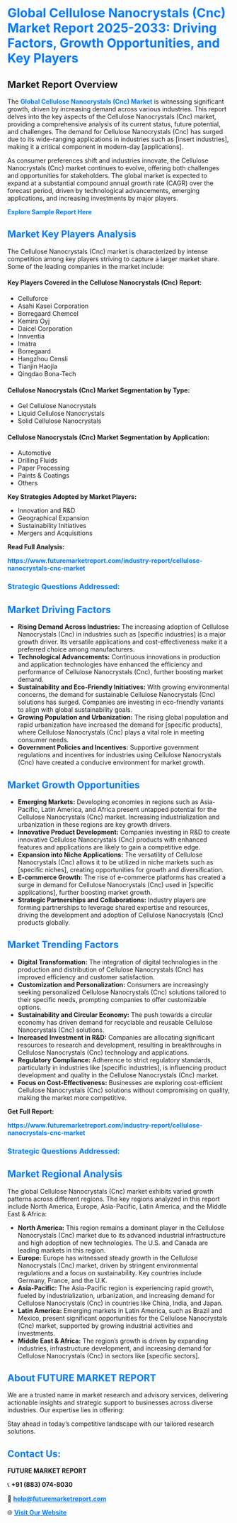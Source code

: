 <h1 style="color: #007BFF;">Global Cellulose Nanocrystals (Cnc) Market Report 2025-2033: Driving Factors, Growth Opportunities, and Key Players</h1>

<section id="overview">
<h2>Market Report Overview</h2>
<p>The <a href="https://www.futuremarketreport.com/industry-report/cellulose-nanocrystals-cnc-market" style="color: #007BFF; text-decoration: none;"><strong>Global Cellulose Nanocrystals (Cnc) Market</strong></a> is witnessing significant growth, driven by increasing demand across various industries. This report delves into the key aspects of the Cellulose Nanocrystals (Cnc) market, providing a comprehensive analysis of its current status, future potential, and challenges. The demand for Cellulose Nanocrystals (Cnc) has surged due to its wide-ranging applications in industries such as [insert industries], making it a critical component in modern-day [applications].</p>
<p>As consumer preferences shift and industries innovate, the Cellulose Nanocrystals (Cnc) market continues to evolve, offering both challenges and opportunities for stakeholders. The global market is expected to expand at a substantial compound annual growth rate (CAGR) over the forecast period, driven by technological advancements, emerging applications, and increasing investments by major players.</p>
</section>

<section id="overview">
<p><a href="https://www.futuremarketreport.com/request-sample/reportId=29814" style="color: #007BFF; text-decoration: none;"><strong>Explore Sample Report Here</strong></a></p>
</section>

<section id="key-players">
<h2 style="color: #007BFF;">Market Key Players Analysis</h2>
<p>The Cellulose Nanocrystals (Cnc) market is characterized by intense competition among key players striving to capture a larger market share. Some of the leading companies in the market include:</p>
<h4>Key Players Covered in the Cellulose Nanocrystals (Cnc) Report:</h4>
<ul><li>Celluforce</li><li>Asahi Kasei Corporation</li><li>Borregaard Chemcel</li><li>Kemira Oyj</li><li>Daicel Corporation</li><li>Innventia</li><li>Imatra</li><li>Borregaard</li><li>Hangzhou Censli</li><li>Tianjin Haojia</li><li>Qingdao Bona-Tech</li></ul>
<h4>Cellulose Nanocrystals (Cnc) Market Segmentation by Type:</h4>
<ul><li>Gel Cellulose Nanocrystals</li><li>Liquid Cellulose Nanocrystals</li><li>Solid Cellulose Nanocrystals</li></ul>

<h4>Cellulose Nanocrystals (Cnc) Market Segmentation by Application:</h4>
<ul><li>Automotive</li><li>Drilling Fluids</li><li>Paper Processing</li><li>Paints &amp; Coatings</li><li>Others</li></ul>
<p><strong>Key Strategies Adopted by Market Players:</strong></p>
<ul>
<li>Innovation and R&D</li>
<li>Geographical Expansion</li>
<li>Sustainability Initiatives</li>
<li>Mergers and Acquisitions</li>
</ul>
</section>

<section>
<p><strong>Read Full Analysis: </strong></p><a href="https://www.futuremarketreport.com/industry-report/cellulose-nanocrystals-cnc-market" style="color: #007BFF; text-decoration: none;"><strong>https://www.futuremarketreport.com/industry-report/cellulose-nanocrystals-cnc-market</strong></a>
<h3 style="color: #007BFF;">Strategic Questions Addressed:</h3>
</section>

<section id="driving-factors">
<h2 style="color: #007BFF;">Market Driving Factors</h2>
<ul>
<li><strong>Rising Demand Across Industries:</strong> The increasing adoption of Cellulose Nanocrystals (Cnc) in industries such as [specific industries] is a major growth driver. Its versatile applications and cost-effectiveness make it a preferred choice among manufacturers.</li>
<li><strong>Technological Advancements:</strong> Continuous innovations in production and application technologies have enhanced the efficiency and performance of Cellulose Nanocrystals (Cnc), further boosting market demand.</li>
<li><strong>Sustainability and Eco-Friendly Initiatives:</strong> With growing environmental concerns, the demand for sustainable Cellulose Nanocrystals (Cnc) solutions has surged. Companies are investing in eco-friendly variants to align with global sustainability goals.</li>
<li><strong>Growing Population and Urbanization:</strong> The rising global population and rapid urbanization have increased the demand for [specific products], where Cellulose Nanocrystals (Cnc) plays a vital role in meeting consumer needs.</li>
<li><strong>Government Policies and Incentives:</strong> Supportive government regulations and incentives for industries using Cellulose Nanocrystals (Cnc) have created a conducive environment for market growth.</li>
</ul>
</section>

<section id="growth-opportunities">
<h2 style="color: #007BFF;">Market Growth Opportunities</h2>
<ul>
<li><strong>Emerging Markets:</strong> Developing economies in regions such as Asia-Pacific, Latin America, and Africa present untapped potential for the Cellulose Nanocrystals (Cnc) market. Increasing industrialization and urbanization in these regions are key growth drivers.</li>
<li><strong>Innovative Product Development:</strong> Companies investing in R&D to create innovative Cellulose Nanocrystals (Cnc) products with enhanced features and applications are likely to gain a competitive edge.</li>
<li><strong>Expansion into Niche Applications:</strong> The versatility of Cellulose Nanocrystals (Cnc) allows it to be utilized in niche markets such as [specific niches], creating opportunities for growth and diversification.</li>
<li><strong>E-commerce Growth:</strong> The rise of e-commerce platforms has created a surge in demand for Cellulose Nanocrystals (Cnc) used in [specific applications], further boosting market growth.</li>
<li><strong>Strategic Partnerships and Collaborations:</strong> Industry players are forming partnerships to leverage shared expertise and resources, driving the development and adoption of Cellulose Nanocrystals (Cnc) products globally.</li>
</ul>
</section>

<section id="trending-factors">
<h2 style="color: #007BFF;">Market Trending Factors</h2>
<ul>
<li><strong>Digital Transformation:</strong> The integration of digital technologies in the production and distribution of Cellulose Nanocrystals (Cnc) has improved efficiency and customer satisfaction.</li>
<li><strong>Customization and Personalization:</strong> Consumers are increasingly seeking personalized Cellulose Nanocrystals (Cnc) solutions tailored to their specific needs, prompting companies to offer customizable options.</li>
<li><strong>Sustainability and Circular Economy:</strong> The push towards a circular economy has driven demand for recyclable and reusable Cellulose Nanocrystals (Cnc) solutions.</li>
<li><strong>Increased Investment in R&D:</strong> Companies are allocating significant resources to research and development, resulting in breakthroughs in Cellulose Nanocrystals (Cnc) technology and applications.</li>
<li><strong>Regulatory Compliance:</strong> Adherence to strict regulatory standards, particularly in industries like [specific industries], is influencing product development and quality in the Cellulose Nanocrystals (Cnc) market.</li>
<li><strong>Focus on Cost-Effectiveness:</strong> Businesses are exploring cost-efficient Cellulose Nanocrystals (Cnc) solutions without compromising on quality, making the market more competitive.</li>
</ul>
</section>

<section>
<p><strong>Get Full Report: </strong></p><a href="https://www.futuremarketreport.com/industry-report/cellulose-nanocrystals-cnc-market" style="color: #007BFF; text-decoration: none;"><strong>https://www.futuremarketreport.com/industry-report/cellulose-nanocrystals-cnc-market</strong></a>
<h3 style="color: #007BFF;">Strategic Questions Addressed:</h3>
</section>


<section id="regional-analysis">
<h2 style="color: #007BFF;">Market Regional Analysis</h2>
<p>The global Cellulose Nanocrystals (Cnc) market exhibits varied growth patterns across different regions. The key regions analyzed in this report include North America, Europe, Asia-Pacific, Latin America, and the Middle East & Africa:</p>
<ul>
<li><strong>North America:</strong> This region remains a dominant player in the Cellulose Nanocrystals (Cnc) market due to its advanced industrial infrastructure and high adoption of new technologies. The U.S. and Canada are leading markets in this region.</li>
<li><strong>Europe:</strong> Europe has witnessed steady growth in the Cellulose Nanocrystals (Cnc) market, driven by stringent environmental regulations and a focus on sustainability. Key countries include Germany, France, and the U.K.</li>
<li><strong>Asia-Pacific:</strong> The Asia-Pacific region is experiencing rapid growth, fueled by industrialization, urbanization, and increasing demand for Cellulose Nanocrystals (Cnc) in countries like China, India, and Japan.</li>
<li><strong>Latin America:</strong> Emerging markets in Latin America, such as Brazil and Mexico, present significant opportunities for the Cellulose Nanocrystals (Cnc) market, supported by growing industrial activities and investments.</li>
<li><strong>Middle East & Africa:</strong> The region’s growth is driven by expanding industries, infrastructure development, and increasing demand for Cellulose Nanocrystals (Cnc) in sectors like [specific sectors].</li>
</ul>
</section>

<footer>
<h2 style="color: #007BFF;">About FUTURE MARKET REPORT</h2>
<p>We are a trusted name in market research and advisory services, delivering actionable insights and strategic support to businesses across diverse industries. Our expertise lies in offering:</p>

<p>Stay ahead in today’s competitive landscape with our tailored research solutions.</p>

<h2 style="color: #007BFF;">Contact Us:</h2>
<p><strong>FUTURE MARKET REPORT</strong></p>
<p>📞 <strong>+91 (883) 074-8030</strong></p>
<p>📧 <strong><a href="mailto:help@futuremarketreport.com" style="color: #007BFF;">help@futuremarketreport.com</a></strong></p>
<p>🌐 <strong><a href="https://www.futuremarketreport.com/" style="color: #007BFF;">Visit Our Website</a></strong></p>
</footer>